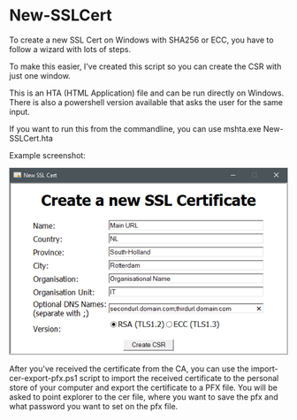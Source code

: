 # New-SSLCert
To create a new SSL Cert on Windows with SHA256 or ECC, you have to follow a wizard with lots of steps.

To make this easier, I've created this script so you can create the CSR with just one window.

This is an HTA (HTML Application) file and can be run directly on Windows. There is also a powershell version available that asks the user for the same input.

If you want to run this from the commandline, you can use mshta.exe New-SSLCert.hta

Example screenshot:

![New-SSLCert.hta screenshot](https://github.com/hpmillaard/New-SSLCert/blob/master/New-SSLCert.png?raw=true)

After you've received the certificate from the CA, you can use the import-cer-export-pfx.ps1 script to import the received certificate to the personal store of your computer and export the certificate to a PFX file. You will be asked to point explorer to the cer file, where you want to save the pfx and what password you want to set on the pfx file.
